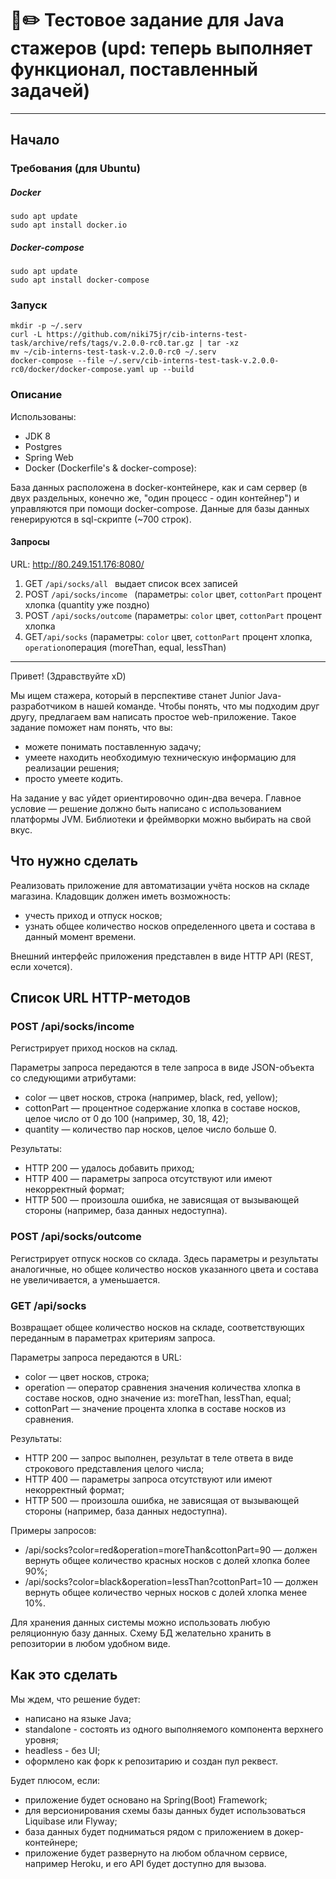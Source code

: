 
# 📘✏️ Тестовое задание для Java стажеров (upd: теперь выполняет функционал, поставленный задачей)
_____
##  Начало

### Требования (для Ubuntu)

##### Docker
   
    sudo apt update
    sudo apt install docker.io

##### Docker-compose
   
    sudo apt update
    sudo apt install docker-compose
    
### Запуск
    mkdir -p ~/.serv
    curl -L https://github.com/niki75jr/cib-interns-test-task/archive/refs/tags/v.2.0.0-rc0.tar.gz | tar -xz
    mv ~/cib-interns-test-task-v.2.0.0-rc0 ~/.serv
    docker-compose --file ~/.serv/cib-interns-test-task-v.2.0.0-rc0/docker/docker-compose.yaml up --build
    

### Описание
Использованы:
* JDK 8
* Postgres
* Spring Web
* Docker (Dockerfile's & docker-compose):

База данных расположена в docker-контейнере, как и сам сервер (в двух раздельных, конечно же, "один процесс - один контейнер") и управляются при помощи docker-compose. Данные для базы данных генерируются в sql-скрипте (~700 строк).
#### Запросы
URL: http://80.249.151.176:8080/
1) GET ``/api/socks/all ``  выдает список всех записей
2) POST ``/api/socks/income ``  (параметры: ``color`` цвет, ``cottonPart`` процент хлопка (quantity уже поздно)
3) POST ``/api/socks/outcome``  (параметры: ``color`` цвет, ``cottonPart`` процент хлопка
4) GET``/api/socks``  (параметры: ``color`` цвет, ``cottonPart`` процент хлопка, ``operation``операция (moreThan, equal, lessThan)
_____
Привет! (Здравствуйте xD)

Мы ищем стажера, который в перспективе станет Junior Java-разработчиком в нашей команде.
Чтобы понять, что мы подходим друг другу, предлагаем вам написать простое web-приложение. Такое задание поможет нам понять, что вы:

* можете понимать поставленную задачу;
* умеете находить необходимую техническую информацию для реализации решения;
* просто умеете кодить.

На задание у вас уйдет ориентировочно один-два вечера. Главное условие — решение должно быть написано с использованием платформы JVM. Библиотеки и фреймворки можно выбирать на свой вкус.

## Что нужно сделать

Реализовать приложение для автоматизации учёта носков на складе магазина. Кладовщик должен иметь возможность:

* учесть приход и отпуск носков;
* узнать общее количество носков определенного цвета и состава в данный момент времени.

Внешний интерфейс приложения представлен в виде HTTP API (REST, если хочется).

## Список URL HTTP-методов

### POST /api/socks/income

Регистрирует приход носков на склад.

Параметры запроса передаются в теле запроса в виде JSON-объекта со следующими атрибутами:

* color — цвет носков, строка (например, black, red, yellow);
* cottonPart — процентное содержание хлопка в составе носков, целое число от 0 до 100 (например, 30, 18, 42);
* quantity — количество пар носков, целое число больше 0.

Результаты:

* HTTP 200 — удалось добавить приход;
* HTTP 400 — параметры запроса отсутствуют или имеют некорректный формат;
* HTTP 500 — произошла ошибка, не зависящая от вызывающей стороны (например, база данных недоступна).

### POST /api/socks/outcome

Регистрирует отпуск носков со склада. Здесь параметры и результаты аналогичные, но общее количество носков указанного цвета и состава не увеличивается, а уменьшается.

### GET /api/socks

Возвращает общее количество носков на складе, соответствующих переданным в параметрах критериям запроса.

Параметры запроса передаются в URL:

* color — цвет носков, строка;
* operation — оператор сравнения значения количества хлопка в составе носков, одно значение из: moreThan, lessThan, equal;
* cottonPart — значение процента хлопка в составе носков из сравнения.

Результаты:

* HTTP 200 — запрос выполнен, результат в теле ответа в виде строкового представления целого числа;
* HTTP 400 — параметры запроса отсутствуют или имеют некорректный формат;
* HTTP 500 — произошла ошибка, не зависящая от вызывающей стороны (например, база данных недоступна).

Примеры запросов:

* /api/socks?color=red&operation=moreThan&cottonPart=90 — должен вернуть общее количество красных носков с долей хлопка более 90%;
* /api/socks?color=black&operation=lessThan?cottonPart=10 — должен вернуть общее количество черных носков с долей хлопка менее 10%.

Для хранения данных системы можно использовать любую реляционную базу данных. Схему БД желательно хранить в репозитории в любом удобном виде.

## Как это сделать

Мы ждем, что решение будет:

* написано на языке Java;
* standalone - состоять из одного выполняемого компонента верхнего уровня;
* headless - без UI;
* оформлено как форк к репозитарию и создан пул реквест.

Будет плюсом, если:

* приложение будет основано на Spring(Boot) Framework;
* для версионирования схемы базы данных будет использоваться Liquibase или Flyway;
* база данных будет подниматься рядом с приложением в докер-контейнере;
* приложение будет развернуто на любом облачном сервисе, например Heroku, и его API будет доступно для вызова.
